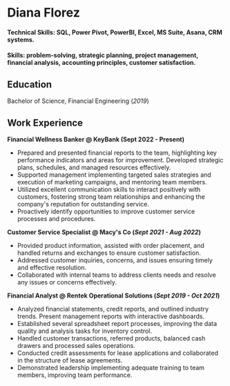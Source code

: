 # Diana Florez 

#### Technical Skills: SQL, Power Pivot, PowerBI, Excel, MS Suite, Asana, CRM systems.
#### Skills: problem-solving, strategic planning, project management, financial analysis, accounting principles, customer satisfaction.

## Education
Bachelor of Science, Financial Engineering (_2019_)

## Work Experience
**Financial Wellness Banker @ KeyBank (Sept 2022 - Present)**
- Prepared and presented financial reports to the team, highlighting key performance indicators and areas for improvement. Developed strategic plans, schedules, and managed resources effectively.
- Supported management implementing targeted sales strategies and execution of marketing campaigns, and mentoring team members.
- Utilized excellent communication skills to interact positively with customers, fostering strong team relationships and enhancing the company's reputation for outstanding service.
- Proactively identify opportunities to improve customer service processes and procedures.

**Customer Service Specialist @ Macy's Co (_Sept 2021 - Aug 2022_)**
- Provided product information, assisted with order placement, and handled returns and exchanges to ensure customer satisfaction.
- Addressed customer inquiries, concerns, and issues ensuring timely and effective resolution.
- Collaborated with internal teams to address clients needs and resolve any issues or concerns effectively.

**Financial Analyst @ Rentek Operational Solutions (_Sept 2019 - Oct 2021_)**
- Analyzed financial statements, credit reports, and outlined industry trends. Present management reports with interactive dashboards.
- Established several spreadsheet report processes, improving the data quality and analysis tasks for inventory control.
- Handled customer transactions, referred products, balanced cash drawers and processed sales operations.
- Conducted credit assessments for lease applications and collaborated in the structure of lease agreements.
- Demonstrated leadership implementing adequate training to team members, improving team performance.



